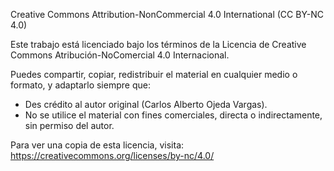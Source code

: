 Creative Commons Attribution-NonCommercial 4.0 International (CC BY-NC 4.0)

Este trabajo está licenciado bajo los términos de la Licencia de Creative Commons Atribución-NoComercial 4.0 Internacional.

Puedes compartir, copiar, redistribuir el material en cualquier medio o formato, y adaptarlo siempre que:
- Des crédito al autor original (Carlos Alberto Ojeda Vargas).
- No se utilice el material con fines comerciales, directa o indirectamente, sin permiso del autor.

Para ver una copia de esta licencia, visita:
https://creativecommons.org/licenses/by-nc/4.0/
